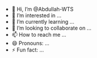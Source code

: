 - 👋 Hi, I’m @Abdullah-WTS
- 👀 I’m interested in ...
- 🌱 I’m currently learning ...
- 💞️ I’m looking to collaborate on ...
- 📫 How to reach me ...
- 😄 Pronouns: ...
- ⚡ Fun fact: ...

<!---
Abdullah-WTS/Abdullah-WTS is a ✨ special ✨ repository because its `README.md` (this file) appears on your GitHub profile.
You can click the Preview link to take a look at your changes.
--->
